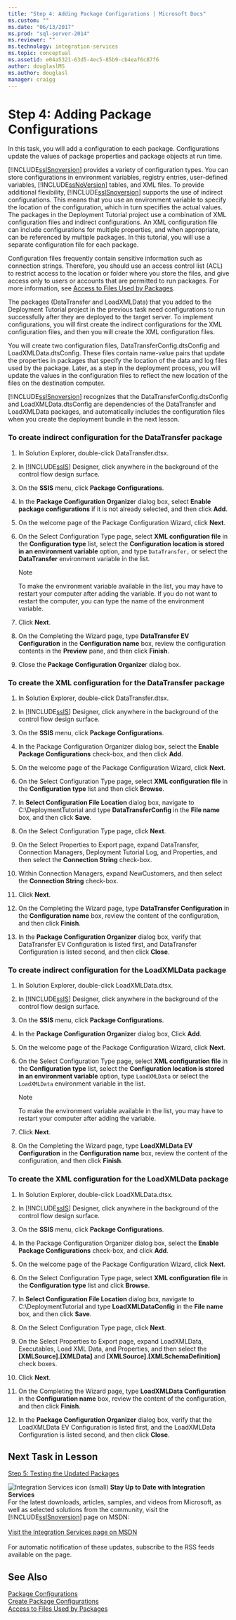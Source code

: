 ```yaml
---
title: "Step 4: Adding Package Configurations | Microsoft Docs"
ms.custom: ""
ms.date: "06/13/2017"
ms.prod: "sql-server-2014"
ms.reviewer: ""
ms.technology: integration-services
ms.topic: conceptual
ms.assetid: e04a5321-63d5-4ec5-85b9-cb4eaf6c87f6
author: douglaslMS
ms.author: douglasl
manager: craigg
---
```

# Step 4: Adding Package Configurations
  In this task, you will add a configuration to each package. Configurations update the values of package properties and package objects at run time.  
  
 [!INCLUDE[ssISnoversion](../includes/ssisnoversion-md.md)] provides a variety of configuration types. You can store configurations in environment variables, registry entries, user-defined variables, [!INCLUDE[ssNoVersion](../includes/ssnoversion-md.md)] tables, and XML files. To provide additional flexibility, [!INCLUDE[ssISnoversion](../includes/ssisnoversion-md.md)] supports the use of indirect configurations. This means that you use an environment variable to specify the location of the configuration, which in turn specifies the actual values. The packages in the Deployment Tutorial project use a combination of XML configuration files and indirect configurations. An XML configuration file can include configurations for multiple properties, and when appropriate, can be referenced by multiple packages. In this tutorial, you will use a separate configuration file for each package.  
  
 Configuration files frequently contain sensitive information such as connection strings. Therefore, you should use an access control list (ACL) to restrict access to the location or folder where you store the files, and give access only to users or accounts that are permitted to run packages. For more information, see [Access to Files Used by Packages](../../2014/integration-services/access-to-files-used-by-packages.md).  
  
 The packages (DataTransfer and LoadXMLData) that you added to the Deployment Tutorial project in the previous task need configurations to run successfully after they are deployed to the target server. To implement configurations, you will first create the indirect configurations for the XML configuration files, and then you will create the XML configuration files.  
  
 You will create two configuration files, DataTransferConfig.dtsConfig and LoadXMLData.dtsConfig. These files contain name-value pairs that update the properties in packages that specify the location of the data and log files used by the package. Later, as a step in the deployment process, you will update the values in the configuration files to reflect the new location of the files on the destination computer.  
  
 [!INCLUDE[ssISnoversion](../includes/ssisnoversion-md.md)] recognizes that the DataTransferConfig.dtsConfig and LoadXMLData.dtsConfig are dependencies of the DataTransfer and LoadXMLData packages, and automatically includes the configuration files when you create the deployment bundle in the next lesson.  
  
### To create indirect configuration for the DataTransfer package  
  
1.  In Solution Explorer, double-click DataTransfer.dtsx.  
  
2.  In [!INCLUDE[ssIS](../includes/ssis-md.md)] Designer, click anywhere in the background of the control flow design surface.  
  
3.  On the **SSIS** menu, click **Package Configurations**.  
  
4.  In the **Package Configuration Organize**r dialog box, select **Enable package configurations** if it is not already selected, and then click **Add**.  
  
5.  On the welcome page of the Package Configuration Wizard, click **Next**.  
  
6.  On the Select Configuration Type page, select **XML configuration file** in the **Configuration type** list, select the **Configuration location is stored in an environment variable** option, and type `DataTransfer,` or select the **DataTransfer** environment variable in the list.  
  
    > [!NOTE]  
    >  To make the environment variable available in the list, you may have to restart your computer after adding the variable. If you do not want to restart the computer, you can type the name of the environment variable.  
  
7.  Click **Next**.  
  
8.  On the Completing the Wizard page, type **DataTransfer EV Configuration** in the **Configuration name** box, review the configuration contents in the **Preview** pane, and then click **Finish**.  
  
9. Close the **Package Configuration Organize**r dialog box.  
  
### To create the XML configuration for the DataTransfer package  
  
1.  In Solution Explorer, double-click DataTransfer.dtsx.  
  
2.  In [!INCLUDE[ssIS](../includes/ssis-md.md)] Designer, click anywhere in the background of the control flow design surface.  
  
3.  On the **SSIS** menu, click **Package Configurations**.  
  
4.  In the Package Configuration Organizer dialog box, select the **Enable Package Configurations** check-box, and then click **Add**.  
  
5.  On the welcome page of the Package Configuration Wizard, click **Next**.  
  
6.  On the Select Configuration Type page, select **XML configuration file** in the **Configuration type** list and then click **Browse**.  
  
7.  In **Select Configuration File Location** dialog box, navigate to C:\DeploymentTutorial and type **DataTransferConfig** in the **File name** box, and then click **Save**.  
  
8.  On the Select Configuration Type page, click **Next**.  
  
9. On the Select Properties to Export page, expand DataTransfer, Connection Managers, Deployment Tutorial Log, and Properties, and then select the **Connection String** check-box.  
  
10. Within Connection Managers, expand NewCustomers, and then select the **Connection String** check-box.  
  
11. Click **Next**.  
  
12. On the Completing the Wizard page, type **DataTransfer Configuration** in the **Configuration name** box, review the content of the configuration, and then click **Finish**.  
  
13. In the **Package Configuration Organizer** dialog box, verify that DataTransfer EV Configuration is listed first, and DataTransfer Configuration is listed second, and then click **Close**.  
  
### To create indirect configuration for the LoadXMLData package  
  
1.  In Solution Explorer, double-click LoadXMLData.dtsx.  
  
2.  In [!INCLUDE[ssIS](../includes/ssis-md.md)] Designer, click anywhere in the background of the control flow design surface.  
  
3.  On the **SSIS** menu, click **Package Configurations**.  
  
4.  In the **Package Configuration Organize**r dialog box, Click **Add**.  
  
5.  On the welcome page of the Package Configuration Wizard, click **Next**.  
  
6.  On the Select Configuration Type page, select **XML configuration file** in the **Configuration type** list, select the **Configuration location is stored in an environment variable** option, type `LoadXMLData` or select the `LoadXMLData` environment variable in the list.  
  
    > [!NOTE]  
    >  To make the environment variable available in the list, you may have to restart your computer after adding the variable.  
  
7.  Click **Next**.  
  
8.  On the Completing the Wizard page, type **LoadXMLData EV Configuration** in the **Configuration name** box, review the content of the configuration, and then click **Finish**.  
  
### To create the XML configuration for the LoadXMLData package  
  
1.  In Solution Explorer, double-click LoadXMLData.dtsx.  
  
2.  In [!INCLUDE[ssIS](../includes/ssis-md.md)] Designer, click anywhere in the background of the control flow design surface.  
  
3.  On the **SSIS** menu, click **Package Configurations**.  
  
4.  In the Package Configuration Organizer dialog box, select the **Enable Package Configurations** check-box, and click **Add**.  
  
5.  On the welcome page of the Package Configuration Wizard, click **Next**.  
  
6.  On the Select Configuration Type page, select **XML configuration file** in the **Configuration type** list and click **Browse**.  
  
7.  In **Select Configuration File Location** dialog box, navigate to C:\DeploymentTutorial and type **LoadXMLDataConfig** in the **File name** box, and then click **Save**.  
  
8.  On the Select Configuration Type page, click **Next**.  
  
9. On the Select Properties to Export page, expand LoadXMLData, Executables, Load XML Data, and Properties, and then select the **[XMLSource].[XMLData]** and **[XMLSource].[XMLSchemaDefinition]** check boxes.  
  
10. Click **Next**.  
  
11. On the Completing the Wizard page, type **LoadXMLData Configuration** in the **Configuration name** box, review the content of the configuration, and then click **Finish**.  
  
12. In the **Package Configuration Organizer** dialog box, verify that the LoadXMLData EV Configuration is listed first, and the LoadXMLData Configuration is listed second, and then click **Close**.  
  
## Next Task in Lesson  
 [Step 5: Testing the Updated Packages](../integration-services/lesson-1-5-testing-the-updated-packages.md)  
  
![Integration Services icon (small)](media/dts-16.gif "Integration Services icon (small)")  **Stay Up to Date with Integration Services**<br /> For the latest downloads, articles, samples, and videos from Microsoft, as well as selected solutions from the community, visit the [!INCLUDE[ssISnoversion](../includes/ssisnoversion-md.md)] page on MSDN:<br /><br /> [Visit the Integration Services page on MSDN](https://go.microsoft.com/fwlink/?LinkId=136655)<br /><br /> For automatic notification of these updates, subscribe to the RSS feeds available on the page.  
  
## See Also  
 [Package Configurations](../../2014/integration-services/package-configurations.md)   
 [Create Package Configurations](../../2014/integration-services/create-package-configurations.md)   
 [Access to Files Used by Packages](../../2014/integration-services/access-to-files-used-by-packages.md)  
  
  

